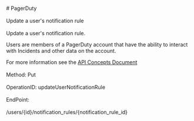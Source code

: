 <br>#     PagerDuty</br>
<br>Update a user's notification rule</br>
<br>Update a user's notification rule.

Users are members of a PagerDuty account that have the ability to interact with Incidents and other data on the account.

For more information see the [API Concepts Document](../../docs/CONCEPTS.md#users)
</br>
<br>Method: Put</br>
<br>OperationID: updateUserNotificationRule</br>
<br>EndPoint:</br>
<br>/users/{id}/notification_rules/{notification_rule_id}</br>
